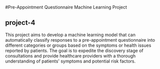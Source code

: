 #Pre-Appointment Questionnaire Machine Learning Project
## project-4

This project aims to develop a machine learning model that can automatically classify responses to a pre-appointment questionnaire into different categories or groups based on the symptoms or health issues reported by patients. The goal is to expedite the discovery stage of consultations and provide healthcare providers with a thorough understanding of patients' symptoms and potential risk factors.
